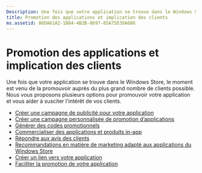 ```yaml
---
Description: Une fois que votre application se trouve dans le Windows Store, le moment est venu de la promouvoir auprès du plus grand nombre de clients possible.
title: Promotion des applications et implication des clients
ms.assetid: 86DA61A2-1B84-4B2B-8697-85A75D39A686
---
```


# Promotion des applications et implication des clients


Une fois que votre application se trouve dans le Windows Store, le moment est venu de la promouvoir auprès du plus grand nombre de clients possible. Nous vous proposons plusieurs options pour promouvoir votre application et vous aider à susciter l'intérêt de vos clients.

-   [Créer une campagne de publicité pour votre application](create-an-ad-campaign-for-your-app.md)
-   [Créer une campagne personnalisée de promotion d’applications](create-a-custom-app-promotion-campaign.md)
-   [Générer des codes promotionnels](generate-promotional-codes.md)
-   [Commercialiser des applications et produits in-app](put-apps-and-iaps-on-sale.md)
-   [Répondre aux avis des clients](respond-to-customer-reviews.md)
-   [Recommandations en matière de marketing adapté aux applications du Windows Store](app-marketing-guidelines.md)
-   [Créer un lien vers votre application](link-to-your-app.md)
-   [Faciliter la promotion de votre application](make-your-app-easier-to-promote.md)

 

 






<!--HONumber=Mar16_HO1-->


